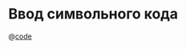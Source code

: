 # Ввод символьного кода

@[code](../../.vuepress/components/example-code-field.vue)
<example-code-field/>
